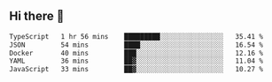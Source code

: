 ## Hi there 👋

<!--START_SECTION:waka-->

```txt
TypeScript   1 hr 56 mins    █████████░░░░░░░░░░░░░░░░   35.41 %
JSON         54 mins         ████░░░░░░░░░░░░░░░░░░░░░   16.54 %
Docker       40 mins         ███░░░░░░░░░░░░░░░░░░░░░░   12.16 %
YAML         36 mins         ██▓░░░░░░░░░░░░░░░░░░░░░░   11.04 %
JavaScript   33 mins         ██▓░░░░░░░░░░░░░░░░░░░░░░   10.27 %
```

<!--END_SECTION:waka-->
